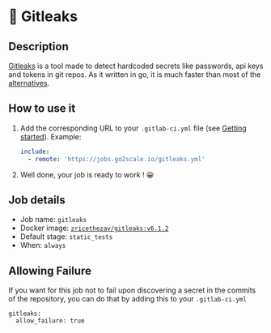 # 🔐 Gitleaks

## Description

[Gitleaks](https://github.com/zricethezav/gitleaks/wiki/Scanning) is a tool
made to detect hardcoded secrets like passwords, api keys and tokens in git
repos. As it written in go, it is much faster than most of the 
[alternatives](https://github.com/zricethezav/gitleaks/wiki/Comparison-with-other-tools).

## How to use it


1. Add the corresponding URL to your `.gitlab-ci.yml` file (see [Getting
   started](/getting-started)). Example:

    ```yaml
    include:
      - remote: 'https://jobs.go2scale.io/gitleaks.yml'
    ```
2. Well done, your job is ready to work ! 😀

## Job details

* Job name: `gitleaks`
* Docker image:
[`zricethezav/gitleaks:v6.1.2`](https://hub.docker.com/r/_/zricethezav/gitleaks)
* Default stage: `static_tests`
* When: `always`

## Allowing Failure

If you want for this job not to fail upon discovering a secret in the commits
of the repository, you can do that by adding this to your `.gitlab-ci.yml`

```
gitleaks:
  allow_failure: true
```
